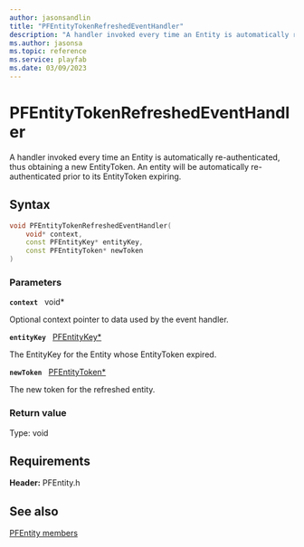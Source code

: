 ```yaml
---
author: jasonsandlin
title: "PFEntityTokenRefreshedEventHandler"
description: "A handler invoked every time an Entity is automatically re-authenticated, thus obtaining a new EntityToken. An entity will be automatically re-authenticated prior to its EntityToken expiring."
ms.author: jasonsa
ms.topic: reference
ms.service: playfab
ms.date: 03/09/2023
---
```


# PFEntityTokenRefreshedEventHandler  

A handler invoked every time an Entity is automatically re-authenticated, thus obtaining a new EntityToken. An entity will be automatically re-authenticated prior to its EntityToken expiring.  

## Syntax  
  
```cpp
void PFEntityTokenRefreshedEventHandler(  
    void* context,  
    const PFEntityKey* entityKey,  
    const PFEntityToken* newToken  
)  
```  
  
### Parameters  
  
**`context`** &nbsp; void*  
  
Optional context pointer to data used by the event handler.  
  
**`entityKey`** &nbsp; [PFEntityKey*](../../pftypes/structs/pfentitykey-c.md)  
  
The EntityKey for the Entity whose EntityToken expired.  
  
**`newToken`** &nbsp; [PFEntityToken*](../structs/pfentitytoken.md)  
  
The new token for the refreshed entity.  
  
  
### Return value
Type: void
  

  
  
## Requirements  
  
**Header:** PFEntity.h
  
## See also  
[PFEntity members](../pfentity_members.md)  

  
  
